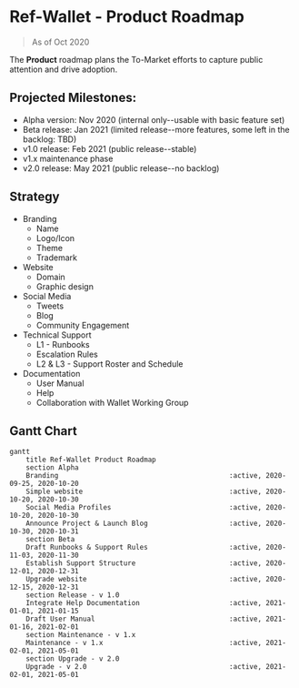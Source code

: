 # Ref-Wallet - Product Roadmap

> As of Oct 2020

The **Product** roadmap plans the To-Market efforts to capture public attention and drive adoption.

## Projected Milestones:

 * Alpha version: Nov 2020 (internal only--usable with basic feature set)
 * Beta release: Jan 2021 (limited release--more features, some left in the backlog: TBD)
 * v1.0 release: Feb 2021 (public release--stable)
 * v1.x maintenance phase
 * v2.0 release: May 2021 (public release--no backlog)

## Strategy

 * Branding
     * Name
     * Logo/Icon
     * Theme
     * Trademark
 * Website
     * Domain
     * Graphic design
 * Social Media
     * Tweets
     * Blog
     * Community Engagement
 * Technical Support
     * L1 - Runbooks
     * Escalation Rules
     * L2 & L3 - Support Roster and Schedule
 * Documentation
     * User Manual
     * Help
     * Collaboration with Wallet Working Group

## Gantt Chart

```mermaid
gantt
    title Ref-Wallet Product Roadmap
    section Alpha
    Branding                                          :active, 2020-09-25, 2020-10-20
    Simple website                                    :active, 2020-10-20, 2020-10-30
    Social Media Profiles                             :active, 2020-10-20, 2020-10-30
    Announce Project & Launch Blog                    :active, 2020-10-30, 2020-10-31
    section Beta
    Draft Runbooks & Support Rules                    :active, 2020-11-03, 2020-11-30
    Establish Support Structure                       :active, 2020-12-01, 2020-12-31
    Upgrade website                                   :active, 2020-12-15, 2020-12-31
    section Release - v 1.0
    Integrate Help Documentation                      :active, 2021-01-01, 2021-01-15
    Draft User Manual                                 :active, 2021-01-16, 2021-02-01
    section Maintenance - v 1.x
    Maintenance - v 1.x                               :active, 2021-02-01, 2021-05-01
    section Upgrade - v 2.0
    Upgrade - v 2.0                                   :active, 2021-02-01, 2021-05-01
```
